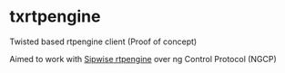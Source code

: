 # txrtpengine
Twisted based rtpengine client (Proof of concept)

Aimed to work with [Sipwise rtpengine](https://github.com/sipwise/rtpengine) over ng Control Protocol (NGCP)

